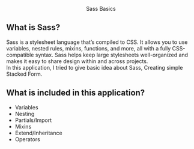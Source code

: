 <p align="center">Sass Basics</p>

## What is Sass?

Sass is a stylesheet language that’s compiled to CSS. It allows you to use variables, nested rules, mixins, functions, and more, all with a fully CSS-compatible syntax. Sass helps keep large stylesheets well-organized and makes it easy to share design within and across projects.
<br>
In this application, I tried to give basic idea about Sass, Creating simple Stacked Form.
&nbsp;

## What is included in this application?

- Variables
- Nesting
- Partials/Import
- Mixins
- Extend/Inheritance
- Operators

&nbsp;